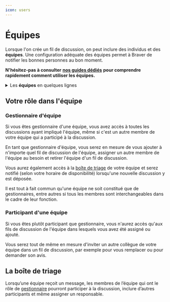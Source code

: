 ```yaml
---
icon: users
---
```


# Équipes

Lorsque l'on crée un fil de discussion, on peut inclure des individus et des **équipes**. Une configuration adéquate des équipes permet à Braver de notifier les bonnes personnes au bon moment.

**N'hésitez-pas à consulter** [**nos guides dédiés**](https://support.braver.net/guides/pour-les-professionnels/equipes) **pour comprendre rapidement comment utiliser les équipes.**

<details>

<summary>Les <strong>équipes</strong> en quelques lignes</summary>

* Si l'on inclut des équipes sans identifier à qui dans l'équipe nous voulons parler, le fil de discussion se retrouve dans la [boîte de triage](equipes.md#la-boite-de-triage) de l'équipe.&#x20;
* Si l'on inclut un individu qui est membre d'une équipe, son équipe est du même coup ajouté dans le fil de discussion, et l'invité en question peut à son gré inviter d'autres membres de son équipe à rejoindre le fil de discussion.
* Ces équipes sont constituées de membres faisant une gestion partagée des communications.
* Un lieu de travail peut rassembler différentes équipes.
* Le regroupement en équipes est la plupart du temps basée sur les **professions** (ex. "soins infirmiers" rassemble toutes les infirmières d'un étage, "physiothérapie" rassemble tous les physios d'une clinique, etc.), mais les administrateurs peuvent utiliser n'importe quel base pour bâtir une équipe.

</details>

## Votre rôle dans l'équipe

### Gestionnaire d'équipe

Si vous êtes gestionnaire d'une équipe, vous avez accès à toutes les discussions ayant impliqué l'équipe, même si c'est un autre membre de votre équipe qui a participé à la discussion.

En tant que gestionnaire d'équipe, vous serez en mesure de vous ajouter à n'importe quel fil de discussion de l'équipe, assigner un autre membre de l'équipe au besoin et retirer l'équipe d'un fil de discussion.

Vous aurez également accès à la [boîte de triage](equipes.md#la-boite-de-triage) de votre équipe et serez notifié (selon votre horaire de disponibilité) lorsqu'une nouvelle discussion y est déposée.

Il est tout à fait commun qu'une équipe ne soit constitué que de gestionnaires, entre autres si tous les membres sont interchangeables dans le cadre de leur fonction.

### Participant d'une équipe

Si vous êtes plutôt participant que gestionnaire, vous n'aurez accès qu'aux fils de discussion de l'équipe dans lesquels vous avez été assigné ou ajouté.

Vous serez tout de même en mesure d'inviter un autre collègue de votre équipe dans un fil de discussion, par exemple pour vous remplacer ou pour demander son avis.

## La boîte de triage

Lorsqu’une équipe reçoit un message, les membres de l’équipe qui ont le rôle de [gestionnaire](equipes.md#gestionnaire-dequipe) pourront participer à la discussion, inclure d’autres participants et même assigner un responsable.
